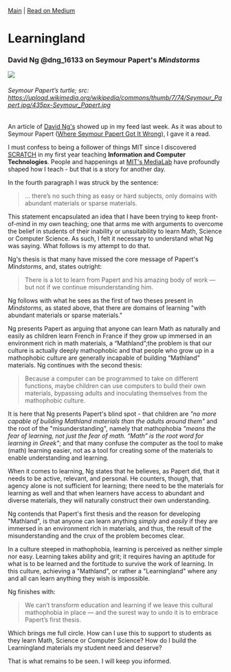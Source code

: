 [Main](./readme.md) | [Read on Medium](https://medium.com/@janzeteachesit/learningland-52c4a639d5c9#.uchh4k62h)

# Learningland
### David Ng @dng_16133 on Seymour Papert's _Mindstorms_ 

![](https://upload.wikimedia.org/wikipedia/commons/thumb/7/74/Seymour_Papert.jpg/435px-Seymour_Papert.jpg)
###### Seymour Papert’s turtle; src: https://upload.wikimedia.org/wikipedia/commons/thumb/7/74/Seymour_Papert.jpg/435px-Seymour_Papert.jpg

An article of [David Ng's](https://medium.com/@dng_16133) showed up in my feed last week.  As it was about to Seymour Papert ([Where Seymour Papert Got It Wrong](https://medium.com/vertical-learning/where-seymour-papert-got-it-wrong-6203f94149d1)), I gave it a read. 

I must confess to being a follower of things MIT since I discovered [SCRATCH](https://scratch.mit.edu/) in my first year teaching __Information and Computer Technologies__.  People and happenings at [MIT's MediaLab](https://medium.com/@medialab) have profoundly shaped how I teach - but that is a story for another day.

In the fourth paragraph I was struck by the sentence:

> ... there’s no such thing as easy or hard subjects, only domains with abundant materials or sparse materials.

This statement encapsulated an idea that I have been trying to keep front-of-mind in my own teaching; one that arms me with arguments to overcome the belief in students of their inability or unsuitability to learn Math, Science or Computer Science.  As such, I felt it necessary to understand what Ng was saying.  What follows is my attempt to do that.

Ng's thesis is that many have missed the core message of Papert's _Mindstorms_, and, states outright:

> There is a lot to learn from Papert and his amazing body of work — but not if we continue misunderstanding him.

Ng follows with what he sees as the first of two theses present in _Mindstorms_, as stated above, that there are domains of learning "with abundant materials or sparse materials."

Ng presents Papert as arguing that anyone can learn Math as naturally and easily as children learn French in France if they grow up immersed in an environment rich in math materials, a “Mathland”;the problem is that our culture is actually deeply mathophobic and that people who grow up in a mathophobic culture are generally incapable of building “Mathland” materials.  Ng continues with the second thesis: 

> Because a computer can be programmed to take on different functions, maybe children can use computers to build their own materials, bypassing adults and inoculating themselves from the mathophobic culture.

It is here that Ng presents Papert's blind spot - that children are _"no more capable of building Mathland materials than the adults around them"_ and the root of the "misunderstanding", namely that mathophobia _"means the fear of learning, not just the fear of math. “Math” is the root word for learning in Greek"_; and that many confuse the computer as the tool to make (math) learning easier, not as a tool for creating some of the materials to enable understanding and learning. 

When it comes to learning, Ng states that he believes, as Papert did, that it needs to be active, relevant, and personal.  He counters, though, that agency alone is not sufficient for learning; there need to be the materials for learning as well and that when learners have access to abundant and diverse materials, they will naturally construct their own understanding.  

Ng contends that Papert's first thesis and the reason for developing "Mathland", is that anyone can learn anything *simply* and *easily* if they are immersed in an environment rich in materials, and thus, the result of the misunderstanding and the crux of the problem becomes clear. 

In a culture steeped in mathophobia, learning is perceived as neither simple nor easy.  Learning takes ability and grit; it requires having an aptitude for what is to be learned and the fortitude to survive the work of learning.  In this culture, achieving a "Mathland", or rather a "Learningland" where any and all can learn anything they wish is impossible. 

Ng finishes with:

> We can’t transform education and learning if we leave this cultural mathophobia in place — and the surest way to undo it is to embrace Papert’s first thesis.

Which brings me full circle.  How can I use this to support to students as they learn Math, Science or Computer Science?  How do I build the Learningland materials my student need and deserve? 

That is what remains to be seen. I will keep you informed.
